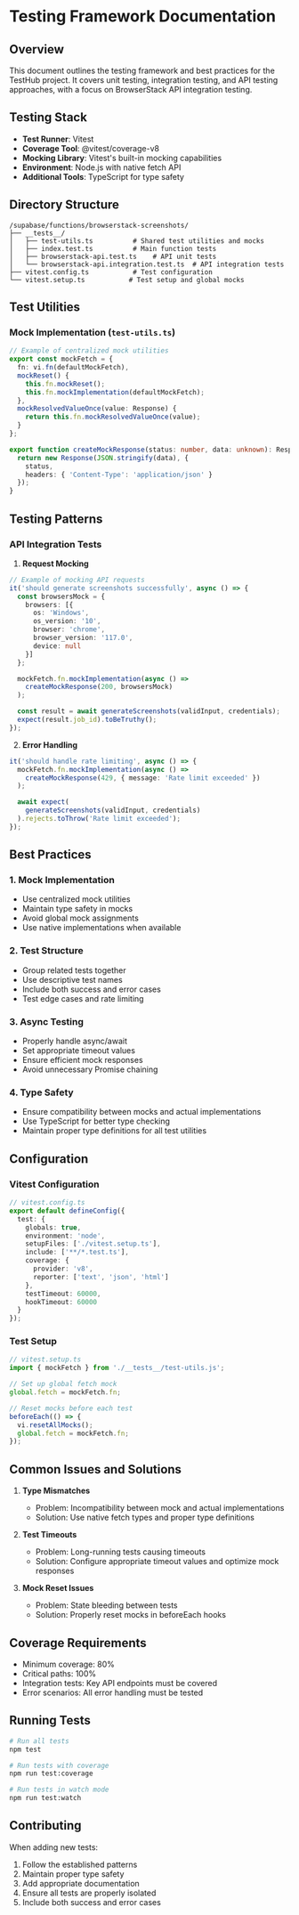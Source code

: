 # Testing Framework Documentation

## Overview

This document outlines the testing framework and best practices for the TestHub project. It covers unit testing, integration testing, and API testing approaches, with a focus on BrowserStack API integration testing.

## Testing Stack

- **Test Runner**: Vitest
- **Coverage Tool**: @vitest/coverage-v8
- **Mocking Library**: Vitest's built-in mocking capabilities
- **Environment**: Node.js with native fetch API
- **Additional Tools**: TypeScript for type safety

## Directory Structure

```
/supabase/functions/browserstack-screenshots/
├── __tests__/
│   ├── test-utils.ts          # Shared test utilities and mocks
│   ├── index.test.ts          # Main function tests
│   ├── browserstack-api.test.ts    # API unit tests
│   └── browserstack-api.integration.test.ts  # API integration tests
├── vitest.config.ts           # Test configuration
└── vitest.setup.ts           # Test setup and global mocks
```

## Test Utilities

### Mock Implementation (`test-utils.ts`)

```typescript
// Example of centralized mock utilities
export const mockFetch = {
  fn: vi.fn(defaultMockFetch),
  mockReset() {
    this.fn.mockReset();
    this.fn.mockImplementation(defaultMockFetch);
  },
  mockResolvedValueOnce(value: Response) {
    return this.fn.mockResolvedValueOnce(value);
  }
};

export function createMockResponse(status: number, data: unknown): Response {
  return new Response(JSON.stringify(data), {
    status,
    headers: { 'Content-Type': 'application/json' }
  });
}
```

## Testing Patterns

### API Integration Tests

1. **Request Mocking**
```typescript
// Example of mocking API requests
it('should generate screenshots successfully', async () => {
  const browsersMock = {
    browsers: [{
      os: 'Windows',
      os_version: '10',
      browser: 'chrome',
      browser_version: '117.0',
      device: null
    }]
  };

  mockFetch.fn.mockImplementation(async () => 
    createMockResponse(200, browsersMock)
  );

  const result = await generateScreenshots(validInput, credentials);
  expect(result.job_id).toBeTruthy();
});
```

2. **Error Handling**
```typescript
it('should handle rate limiting', async () => {
  mockFetch.fn.mockImplementation(async () => 
    createMockResponse(429, { message: 'Rate limit exceeded' })
  );

  await expect(
    generateScreenshots(validInput, credentials)
  ).rejects.toThrow('Rate limit exceeded');
});
```

## Best Practices

### 1. Mock Implementation
- Use centralized mock utilities
- Maintain type safety in mocks
- Avoid global mock assignments
- Use native implementations when available

### 2. Test Structure
- Group related tests together
- Use descriptive test names
- Include both success and error cases
- Test edge cases and rate limiting

### 3. Async Testing
- Properly handle async/await
- Set appropriate timeout values
- Ensure efficient mock responses
- Avoid unnecessary Promise chaining

### 4. Type Safety
- Ensure compatibility between mocks and actual implementations
- Use TypeScript for better type checking
- Maintain proper type definitions for all test utilities

## Configuration

### Vitest Configuration
```typescript
// vitest.config.ts
export default defineConfig({
  test: {
    globals: true,
    environment: 'node',
    setupFiles: ['./vitest.setup.ts'],
    include: ['**/*.test.ts'],
    coverage: {
      provider: 'v8',
      reporter: ['text', 'json', 'html']
    },
    testTimeout: 60000,
    hookTimeout: 60000
  }
});
```

### Test Setup
```typescript
// vitest.setup.ts
import { mockFetch } from './__tests__/test-utils.js';

// Set up global fetch mock
global.fetch = mockFetch.fn;

// Reset mocks before each test
beforeEach(() => {
  vi.resetAllMocks();
  global.fetch = mockFetch.fn;
});
```

## Common Issues and Solutions

1. **Type Mismatches**
   - Problem: Incompatibility between mock and actual implementations
   - Solution: Use native fetch types and proper type definitions

2. **Test Timeouts**
   - Problem: Long-running tests causing timeouts
   - Solution: Configure appropriate timeout values and optimize mock responses

3. **Mock Reset Issues**
   - Problem: State bleeding between tests
   - Solution: Properly reset mocks in beforeEach hooks

## Coverage Requirements

- Minimum coverage: 80%
- Critical paths: 100%
- Integration tests: Key API endpoints must be covered
- Error scenarios: All error handling must be tested

## Running Tests

```bash
# Run all tests
npm test

# Run tests with coverage
npm run test:coverage

# Run tests in watch mode
npm run test:watch
```

## Contributing

When adding new tests:
1. Follow the established patterns
2. Maintain proper type safety
3. Add appropriate documentation
4. Ensure all tests are properly isolated
5. Include both success and error cases 